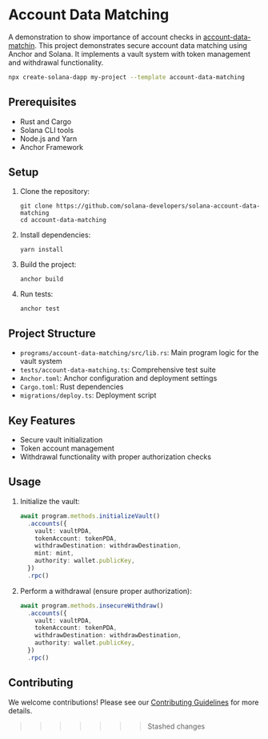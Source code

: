 

# Account Data Matching

A demonstration to show importance of account checks in [account-data-matchin](https://solana.com/developers/courses/program-security/account-data-matching). This project demonstrates secure account data matching using Anchor and Solana. It implements a vault system with token management and withdrawal functionality.

```bash
npx create-solana-dapp my-project --template account-data-matching
```

## Prerequisites

- Rust and Cargo
- Solana CLI tools
- Node.js and Yarn
- Anchor Framework

## Setup

1. Clone the repository:
   ```
   git clone https://github.com/solana-developers/solana-account-data-matching
   cd account-data-matching
   ```

2. Install dependencies:
   ```
   yarn install
   ```

3. Build the project:
   ```
   anchor build
   ```

4. Run tests:
   ```
   anchor test
   ```

## Project Structure

- `programs/account-data-matching/src/lib.rs`: Main program logic for the vault system
- `tests/account-data-matching.ts`: Comprehensive test suite
- `Anchor.toml`: Anchor configuration and deployment settings
- `Cargo.toml`: Rust dependencies
- `migrations/deploy.ts`: Deployment script

## Key Features

- Secure vault initialization
- Token account management
- Withdrawal functionality with proper authorization checks

## Usage

1. Initialize the vault:
   ```typescript
   await program.methods.initializeVault()
     .accounts({
       vault: vaultPDA,
       tokenAccount: tokenPDA,
       withdrawDestination: withdrawDestination,
       mint: mint,
       authority: wallet.publicKey,
     })
     .rpc()
   ```

2. Perform a withdrawal (ensure proper authorization):
   ```typescript
   await program.methods.insecureWithdraw()
     .accounts({
       vault: vaultPDA,
       tokenAccount: tokenPDA,
       withdrawDestination: withdrawDestination,
       authority: wallet.publicKey,
     })
     .rpc()
   ```


## Contributing

We welcome contributions! Please see our [Contributing Guidelines](https://github.com/solana-foundation/developer-content/blob/main/CONTRIBUTING.md) for more details.

>>>>>>> Stashed changes
